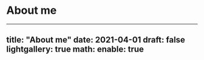 # About me

---
title: "About me"
date: 2021-04-01
draft: false
lightgallery: true
math:
  enable: true
---

